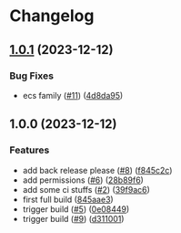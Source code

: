 # Changelog

## [1.0.1](https://github.com/kurtosis-tech/kurtosis-cloud-catalog/compare/1.0.0...1.0.1) (2023-12-12)


### Bug Fixes

* ecs family ([#11](https://github.com/kurtosis-tech/kurtosis-cloud-catalog/issues/11)) ([4d8da95](https://github.com/kurtosis-tech/kurtosis-cloud-catalog/commit/4d8da95bc6b11237a16650cdf759d935f8f51f65))

## 1.0.0 (2023-12-12)


### Features

* add back release please ([#8](https://github.com/kurtosis-tech/kurtosis-cloud-catalog/issues/8)) ([f845c2c](https://github.com/kurtosis-tech/kurtosis-cloud-catalog/commit/f845c2ce37602ece013e810d64fceefab5dbf443))
* add permissions ([#6](https://github.com/kurtosis-tech/kurtosis-cloud-catalog/issues/6)) ([28b89f6](https://github.com/kurtosis-tech/kurtosis-cloud-catalog/commit/28b89f69898a4f1d63fb924171a9ef48a814bcc4))
* add some ci stuffs ([#2](https://github.com/kurtosis-tech/kurtosis-cloud-catalog/issues/2)) ([39f9ac6](https://github.com/kurtosis-tech/kurtosis-cloud-catalog/commit/39f9ac6429d56382d9baf6c74a143f6cbba8a34f))
* first full build ([845aae3](https://github.com/kurtosis-tech/kurtosis-cloud-catalog/commit/845aae3679f3f37e1fa738852d8cc191add824e1))
* trigger build ([#5](https://github.com/kurtosis-tech/kurtosis-cloud-catalog/issues/5)) ([0e08449](https://github.com/kurtosis-tech/kurtosis-cloud-catalog/commit/0e08449086a61f75a3fb8c87604d9fdcc2b7c02b))
* trigger build ([#9](https://github.com/kurtosis-tech/kurtosis-cloud-catalog/issues/9)) ([d311001](https://github.com/kurtosis-tech/kurtosis-cloud-catalog/commit/d311001838023f711359daa3da84da6d9e380162))
